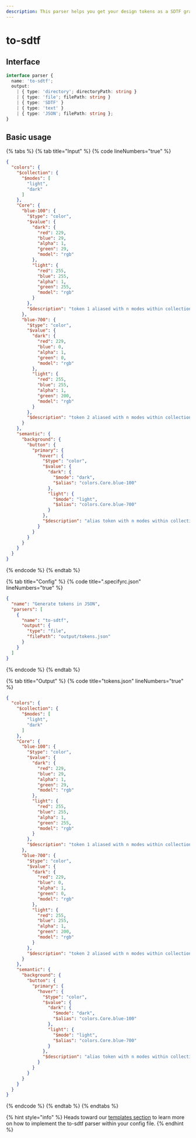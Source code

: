 ```yaml
---
description: This parser helps you get your design tokens as a SDTF graph in JSON.
---
```


# to-sdtf

## **Interface**

```typescript
interface parser {
  name: 'to-sdtf';
  output:
    | { type: 'directory'; directoryPath: string }
    | { type: 'file'; filePath: string }
    | { type: 'SDTF' }
    | { type: 'text' }
    | { type: 'JSON'; filePath: string };
}
```



## Basic usage

{% tabs %}
{% tab title="Input" %}
{% code lineNumbers="true" %}
```json
{
  "colors": {
    "$collection": {
      "$modes": [
        "light",
        "dark"
      ]
    },
    "Core": {
      "blue-100": {
        "$type": "color",
        "$value": {
          "dark": {
            "red": 229,
            "blue": 29,
            "alpha": 1,
            "green": 29,
            "model": "rgb"
          },
          "light": {
            "red": 255,
            "blue": 255,
            "alpha": 1,
            "green": 255,
            "model": "rgb"
          }
        },
        "$description": "token 1 aliased with n modes within collection within n groups"
      },
      "blue-700": {
        "$type": "color",
        "$value": {
          "dark": {
            "red": 229,
            "blue": 0,
            "alpha": 1,
            "green": 0,
            "model": "rgb"
          },
          "light": {
            "red": 255,
            "blue": 255,
            "alpha": 1,
            "green": 200,
            "model": "rgb"
          }
        },
        "$description": "token 2 aliased with n modes within collection within n groups"
      }
    },
    "semantic": {
      "background": {
        "button": {
          "primary": {
            "hover": {
              "$type": "color",
              "$value": {
                "dark": {
                  "$mode": "dark",
                  "$alias": "colors.Core.blue-100"
                },
                "light": {
                  "$mode": "light",
                  "$alias": "colors.Core.blue-700"
                }
              },
              "$description": "alias token with n modes within collection within n groups"
            }
          }
        }
      }
    }
  }
}
```
{% endcode %}
{% endtab %}

{% tab title="Config" %}
{% code title=".specifyrc.json" lineNumbers="true" %}
```json
{
  "name": "Generate tokens in JSON",
  "parsers": [
    {
      "name": "to-sdtf",
      "output": {
        "type": "file",
        "filePath": "output/tokens.json"
      }
    }
  ]
}
```
{% endcode %}
{% endtab %}

{% tab title="Output" %}
{% code title="tokens.json" lineNumbers="true" %}
```json
{
  "colors": {
    "$collection": {
      "$modes": [
        "light",
        "dark"
      ]
    },
    "Core": {
      "blue-100": {
        "$type": "color",
        "$value": {
          "dark": {
            "red": 229,
            "blue": 29,
            "alpha": 1,
            "green": 29,
            "model": "rgb"
          },
          "light": {
            "red": 255,
            "blue": 255,
            "alpha": 1,
            "green": 255,
            "model": "rgb"
          }
        },
        "$description": "token 1 aliased with n modes within collection within n groups"
      },
      "blue-700": {
        "$type": "color",
        "$value": {
          "dark": {
            "red": 229,
            "blue": 0,
            "alpha": 1,
            "green": 0,
            "model": "rgb"
          },
          "light": {
            "red": 255,
            "blue": 255,
            "alpha": 1,
            "green": 200,
            "model": "rgb"
          }
        },
        "$description": "token 2 aliased with n modes within collection within n groups"
      }
    },
    "semantic": {
      "background": {
        "button": {
          "primary": {
            "hover": {
              "$type": "color",
              "$value": {
                "dark": {
                  "$mode": "dark",
                  "$alias": "colors.Core.blue-100"
                },
                "light": {
                  "$mode": "light",
                  "$alias": "colors.Core.blue-700"
                }
              },
              "$description": "alias token with n modes within collection within n groups"
            }
          }
        }
      }
    }
  }
}
```
{% endcode %}
{% endtab %}
{% endtabs %}

{% hint style="info" %}
Heads toward our [templates section](https://app.gitbook.com/o/4xLRT3v2YVTuAxbYok2F/s/9mLpgMKJql1OpDNVdcbF/\~/changes/159/sdtf-beta/templates) to learn more on how to implement the to-sdtf parser within your config file.
{% endhint %}
